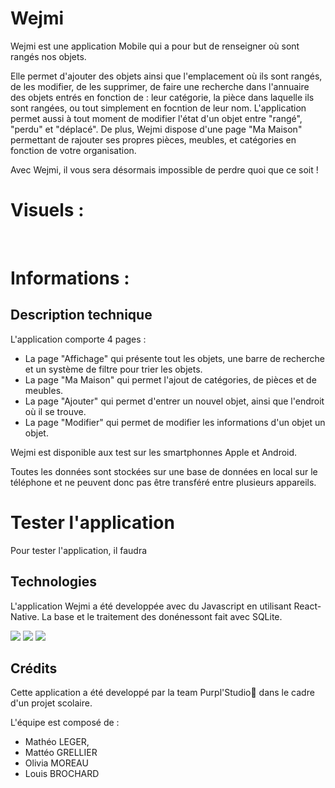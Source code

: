 # Wejmi

Wejmi est une application Mobile qui a pour but de renseigner où sont rangés nos objets. 

Elle permet d'ajouter des objets ainsi que l'emplacement où ils sont rangés, de les modifier, de les supprimer, de faire une recherche dans l'annuaire des objets entrés en fonction de : leur catégorie, la pièce dans laquelle ils sont rangées, ou tout simplement en focntion de leur nom.
L'application permet aussi à tout moment de modifier l'état d'un objet entre "rangé", "perdu" et "déplacé".
De plus, Wejmi dispose d'une page "Ma Maison" permettant de rajouter ses propres pièces, meubles, et catégories en fonction de votre organisation.

Avec Wejmi, il vous sera désormais impossible de perdre quoi que ce soit !

# Visuels :

<img src="">

<img src="">

<img src="">

# Informations :


## Description technique

L'application comporte 4 pages :
- La page "Affichage" qui présente tout les objets, une barre de recherche et un système de filtre pour trier les objets.
- La page "Ma Maison" qui permet l'ajout de catégories, de pièces et de meubles.
- La page "Ajouter" qui permet d'entrer un nouvel objet, ainsi que l'endroit où il se trouve.
- La page "Modifier" qui permet de modifier les informations d'un objet un objet.

Wejmi est disponible aux test sur les smartphonnes Apple et Android. 

Toutes les données sont stockées sur une base de données en local sur le téléphone et ne peuvent donc pas être transféré entre plusieurs appareils.

# Tester l'application

Pour tester l'application, il faudra


## Technologies

L'application Wejmi a été developpée avec du Javascript en utilisant React-Native. La base et le traitement des donénessont fait avec SQLite.

<img src="https://user-images.githubusercontent.com/73283488/164979211-952111db-497e-4b0a-9359-a408029dd466.png" size="50">

<img src="https://user-images.githubusercontent.com/73283488/164979233-6863ab9f-cc69-4aee-b46f-e9f1257434bb.png" size="50">

<img src="https://user-images.githubusercontent.com/73283488/164979247-3b52cf63-1804-4e6f-a2f2-7f4f5fa4728d.jpg" size="50">

<!-- ![JavaScript-Logo](https://user-images.githubusercontent.com/73283488/164979211-952111db-497e-4b0a-9359-a408029dd466.png) -->
<!-- ![React-Native-Logo](https://user-images.githubusercontent.com/73283488/164979233-6863ab9f-cc69-4aee-b46f-e9f1257434bb.png) -->
<!-- ![SQLite-Logo](https://user-images.githubusercontent.com/73283488/164979247-3b52cf63-1804-4e6f-a2f2-7f4f5fa4728d.jpg) -->


## Crédits

Cette application a été developpé par la team Purpl'Studio👊 dans le cadre d'un projet scolaire.

L'équipe est composé de : 
- Mathéo LEGER, 
- Mattéo GRELLIER 
- Olivia MOREAU
- Louis BROCHARD
